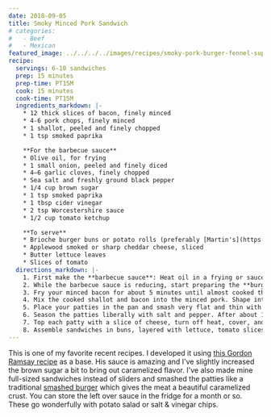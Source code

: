 ```yaml
---
date: 2018-09-05
title: Smoky Minced Pork Sandwich
# categories:
#   - Beef
#   - Mexican
featured_image: ../../../../images/recipes/smoky-pork-burger-fennel-superJumbo.jpg
recipe:
  servings: 6-10 sandwiches
  prep: 15 minutes
  prep-time: PT15M
  cook: 15 minutes
  cook-time: PT15M
  ingredients_markdown: |-
    * 12 thick slices of bacon, finely minced
    * 4-6 pork chops, finely minced
    * 1 shallot, peeled and finely chopped
    * 1 tsp smoked paprika

    **For the barbecue sauce**
    * Olive oil, for frying
    * 1 small onion, peeled and finely diced
    * 4–6 garlic cloves, finely chopped
    * Sea salt and freshly ground black pepper
    * 1/4 cup brown sugar
    * 1 tsp smoked paprika
    * 1 tbsp cider vinegar
    * 2 tsp Worcestershire sauce
    * 1/2 cup tomato ketchup

    **To serve**
    * Brioche burger buns or potato rolls (preferably [Martin's](https://potatorolls.com))
    * Applewood smoked or sharp cheddar cheese, sliced
    * Butter lettuce leaves
    * Slices of tomato
  directions_markdown: |-
    1. First make the **barbecue sauce**: Heat oil in a frying or sauce pan, add onion and garlic with some seasoning and the brown sugar, and fry for 5 minutes until softened. Add paprika and stir to combine. Cook for 10-15 minutes until onion is caramelizing, then add vinegar and let it cook out for a few minutes. Add Worcestershire sauce and ketchup, mix well and continue to cook for about 8 minutes until sauce has reduced to a thick consistency. Taste and adjust seasoning. Remove from heat and set aside.
    2. While the barbecue sauce is reducing, start preparing the **burger mince**. If you can't find pre-minced pork, you can use a food processor to mince it. Freeze the pork and blade of your food processor for at least 30 minutes before blitzing together a few times. Set aside.
    3. Fry your minced bacon for about 5 minutes until almost cooked through. Add the shallot and cook for 5 minutes until it is tender and the bacon is crisp. Sprinkle in smoked paprika and mix well. Continue to cook for 1-2 minutes, then remove from heat, draining excess fat on a paper towel.
    4. Mix the cooked shallot and bacon into the minced pork. Shape into balls the size of golf balls. Heat a large, heavy-based frying pan. Do not grease or oil the pan.
    5. Place your patties in the pan and smash very flat and thin with a spatula or, ideally, a standard [plastering trowel](http://a.co/d/1mO90EX), if you have one to cook with.
    6. Season the patties liberally with salt and pepper. After about 1-2 minutes, scrape the patties up with your spatula or a [heavy-duty scraper with a four-inch razor blade](http://a.co/d/06qx7G0).
    7. Top each patty with a slice of cheese, turn off heat, cover, and leave to rest in the pan, allowing the cheese to melt slightly.
    8. Assemble sandwiches in buns, layered with lettuce, tomato slices, and barbecue sauce (any remaining sauce will keep well in the fridge). Serve immediately. 
---
```

This is one of my favorite recent recipes. I developed it using [this Gordon Ramsay recipe](https://youtu.be/tXS0RdlqhTo) as a base. His sauce is amazing and I've slightly increased the brown sugar a bit to bring out caramelized flavor. I've also made mine full-sized sandwiches instead of sliders and smashed the patties like a traditional [smashed burger](https://www.seriouseats.com/2014/03/the-food-lab-maximize-flavor-by-ultra-smashin.html) which gives the meat a beautiful caramelized crust. You can store the left over sauce in the fridge for a month or so. These go wonderfully with potato salad or salt & vinegar chips.